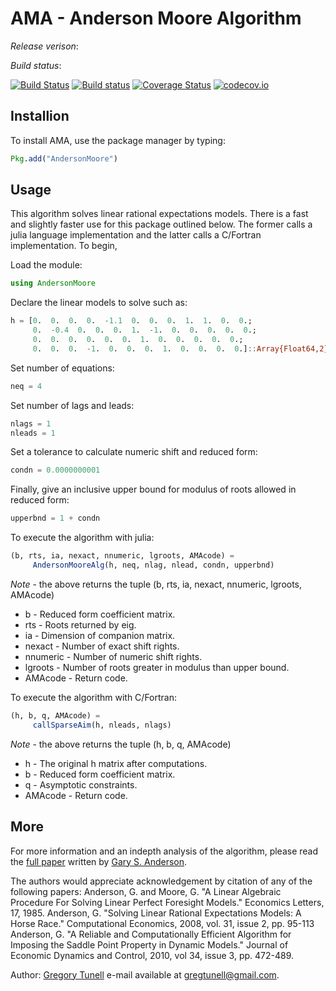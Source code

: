 # AMA - Anderson Moore Algorithm

*Release verison*:

*Build status*:

[![Build Status](https://travis-ci.org/es335mathwiz/AndersonMoore.jl.svg?branch=develop)](https://travis-ci.org/es335mathwiz/AndersonMoore.jl)
[![Build status](https://ci.appveyor.com/api/projects/status/github/es335mathwiz/AndersonMoore.jl?branch=develop&svg=true)](https://ci.appveyor.com/project/gtunell/andersonmoore-jl/branch/develop)
[![Coverage Status](https://coveralls.io/repos/github/es335mathwiz/AMA.jl/badge.svg?branch=develop)](https://coveralls.io/github/es335mathwiz/AMA.jl?branch=develop)
[![codecov.io](https://codecov.io/github/es335mathwiz/AndersonMoore.jl/coverage.svg?branch=develop)](https://codecov.io/github/es335mathwiz/AndersonMoore.jl?branch=develop)

## Installion

To install AMA, use the package manager by typing:

```julia
Pkg.add("AndersonMoore")
```

## Usage

This algorithm solves linear rational expectations models. There is a fast and slightly faster use for this package outlined below. The former calls a julia language implementation and the latter calls a C/Fortran implementation. To begin,

Load the module:

```julia
using AndersonMoore
```

Declare the linear models to solve such as:

```julia
h = [0.  0.  0.  0.  -1.1  0.  0.  0.  1.  1.  0.  0.;
     0.  -0.4  0.  0.  0.  1.  -1.  0.  0.  0.  0.  0.;
     0.  0.  0.  0.  0.  0.  1.  0.  0.  0.  0.  0.;
     0.  0.  0.  -1.  0.  0.  0.  1.  0.  0.  0.  0.]::Array{Float64,2}
```

Set number of equations:

```julia
neq = 4
```

Set number of lags and leads:

```julia
nlags = 1
nleads = 1
```

Set a tolerance to calculate numeric shift and reduced form:

```julia
condn = 0.0000000001
```

Finally, give an inclusive upper bound for modulus of roots allowed in reduced form:

```julia
upperbnd = 1 + condn
```

To execute the algorithm with julia: 

```julia
(b, rts, ia, nexact, nnumeric, lgroots, AMAcode) =
     AndersonMooreAlg(h, neq, nlag, nlead, condn, upperbnd)
```
*Note* - the above returns the tuple (b, rts, ia, nexact, nnumeric, lgroots, AMAcode)
<ul>
  <li>	b         -  Reduced form coefficient matrix.<br />                      </li>
  <li>	rts       -  Roots returned by eig.<br />                                </li>
  <li>	ia        -  Dimension of companion matrix.<br />                        </li>
  <li>	nexact    -  Number of exact shift rights.<br />                         </li>
  <li>	nnumeric  -  Number of numeric shift rights.<br />                       </li>
  <li>	lgroots   -  Number of roots greater in modulus than upper bound.<br />  </li>
  <li>  AMAcode   -  Return code.<br />                                          </li>
</ul>

To execute the algorithm with C/Fortran:

```julia
(h, b, q, AMAcode) = 
     callSparseAim(h, nleads, nlags)
```

*Note* - the above returns the tuple (h, b, q, AMAcode)<br />
<ul>
  <li>  h         -  The original h matrix after computations.<br />  </li>
  <li>	b         -  Reduced form coefficient matrix.<br />           </li>
  <li>  q         -  Asymptotic constraints.<br />                    </li>
  <li>	AMAcode   -  Return code.                                     </li>
</ul>

## More

For more information and an indepth analysis of the algorithm, please read the [full paper](https://www.federalreserve.gov/pubs/feds/2010/201013/201013pap.pdf) written by [Gary S. Anderson](https://github.com/es335mathwiz).

The authors would appreciate acknowledgement by citation of any of the following papers:
Anderson, G. and Moore, G. "A Linear Algebraic Procedure For Solving Linear Perfect Foresight Models." Economics Letters, 17, 1985.
Anderson, G. "Solving Linear Rational Expectations Models: A Horse Race." Computational Economics, 2008, vol. 31, issue 2, pp. 95-113
Anderson, G. "A Reliable and Computationally Efficient Algorithm for Imposing the Saddle Point Property in Dynamic Models." Journal of Economic Dynamics and Control, 2010, vol 34, issue 3, pp. 472-489.


Author: [Gregory Tunell](https://github.com/gtunell) e-mail available at <gregtunell@gmail.com>.
